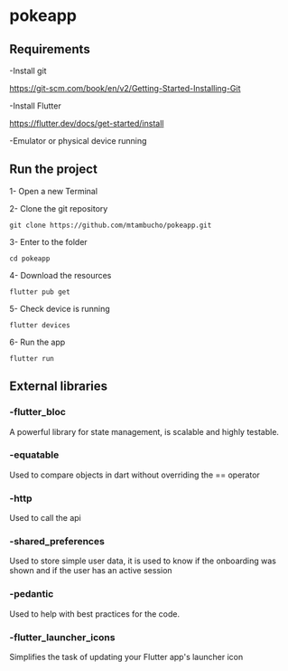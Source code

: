 # pokeapp



## Requirements

-Install git

https://git-scm.com/book/en/v2/Getting-Started-Installing-Git

-Install Flutter

https://flutter.dev/docs/get-started/install

-Emulator or physical device running


## Run the project

1- Open a new Terminal

2- Clone the git repository 

```
git clone https://github.com/mtambucho/pokeapp.git
```

3- Enter to the folder

```
cd pokeapp
```
4- Download the resources 

```
flutter pub get
```

5- Check device is running

```
flutter devices
```

6- Run the app

```
flutter run
```

## External libraries 

### -flutter_bloc

   A powerful library for state management, is scalable and highly testable.

### -equatable

  Used to compare objects in dart without overriding the == operator

### -http

  Used to call the api
  
### -shared_preferences

  Used to store simple user data, it is used to know if the onboarding was shown and if the user has an active session

### -pedantic

  Used to help with best practices for the code. 

### -flutter_launcher_icons

  Simplifies the task of updating your Flutter app's launcher icon